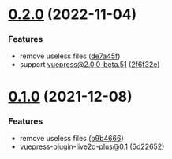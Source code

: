# [0.2.0](https://github.com/xinlei3166/vuepress-plugin-live2d-plus/compare/v0.1.0...v0.2.0) (2022-11-04)


### Features

* remove useless files ([de7a45f](https://github.com/xinlei3166/vuepress-plugin-live2d-plus/commit/de7a45f2d3cda19ee682f63960bf592a596035d8))
* support vuepress@2.0.0-beta.51 ([2f6f32e](https://github.com/xinlei3166/vuepress-plugin-live2d-plus/commit/2f6f32ec5fcaba0a00c65eb6bce85b1f456317ad))



# [0.1.0](https://github.com/xinlei3166/vuepress-plugin-live2d-plus/compare/6d22652f38dd93fbe277e05af8d32d228642ef90...v0.1.0) (2021-12-08)


### Features

* remove useless files ([b9b4666](https://github.com/xinlei3166/vuepress-plugin-live2d-plus/commit/b9b4666d04f923f2dee3178f99c4fff4c4bc60eb))
* vuepress-plugin-live2d-plus@0.1 ([6d22652](https://github.com/xinlei3166/vuepress-plugin-live2d-plus/commit/6d22652f38dd93fbe277e05af8d32d228642ef90))



